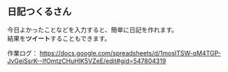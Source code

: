 ## 日記つくるさん  
今日よかったことなどを入力すると、簡単に日記を作れます。  
結果を**ツイート**することもできます。  

作業ログ：
https://docs.google.com/spreadsheets/d/1mosITSW-qM4TGP-JvGeiSsrK--lfOmtzCHuHlK5VZeE/edit#gid=547804319